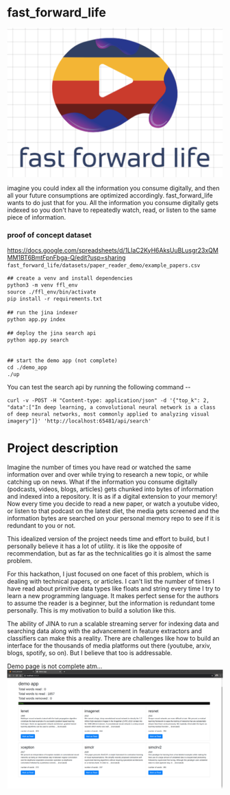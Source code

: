 # fast_forward_life
<p align="center">
  <img src="https://github.com/askmuhsin/fast_forward_life/blob/master/elems/ffl_logo.png" />
</p>
imagine you could index all the information you consume digitally, and then all your future consumptions are optimized accordingly.
fast_forward_life wants to do just that for you.
All the information you consume digitally gets indexed so you don't have to repeatedly watch, read, or listen to the same piece of information.

### proof of concept dataset
https://docs.google.com/spreadsheets/d/1LIaC2KyH6AksUuBLusgr23xQMMM1BT6BmtFpnFbga-Q/edit?usp=sharing    
`fast_forward_life/datasets/paper_reader_demo/example_papers.csv`

```
## create a venv and install dependencies
python3 -m venv ffl_env
source ./ffl_env/bin/activate
pip install -r requirements.txt

## run the jina indexer
python app.py index

## deploy the jina search api
python app.py search


## start the demo app (not complete)
cd ./demo_app
./up
```

You can test the search api by running the following command -- 
```
curl -v -POST -H "Content-type: application/json" -d '{"top_k": 2, "data":["In deep learning, a convolutional neural network is a class of deep neural networks, most commonly applied to analyzing visual imagery"]}' 'http://localhost:65481/api/search'
```

# Project description
Imagine the number of times you have read or watched the same information over and over while trying to research a new topic, or while catching up on news.
What if the information you consume digitally (podcasts, videos, blogs, articles) gets chunked into bytes of information and indexed into a repository. It is as if a digital extension to your memory!
Now every time you decide to read a new paper, or watch a youtube video, or listen to that podcast on the latest diet, the media gets screened and the information bytes are searched on your personal memory repo to see if it is redundant to you or not.

This idealized version of the project needs time and effort to build, but I personally believe it has a lot of utility. it is like the opposite of recommendation, but as far as the technicalities go it is almost the same problem. 

For this hackathon, I just focused on one facet of this problem, which is dealing with technical papers, or articles. I can't list the number of times I have read about primitive data types like floats and string every time I try to learn a new programming language. It makes perfect sense for the authors to assume the reader is a beginner, but the information is redundant tome personally. This is my motivation to build a solution like this.

The ability of JINA to run a scalable streaming server for indexing data and searching data along with the advancement in feature extractors and classifiers can make this a reality. There are challenges like how to build an interface for the thousands of media platforms out there (youtube, arxiv, blogs, spotify, so on). But I believe that too is addressable.


Demo page is not complete atm...
![Demo page](https://github.com/askmuhsin/fast_forward_life/blob/master/elems/demo_page.png)
